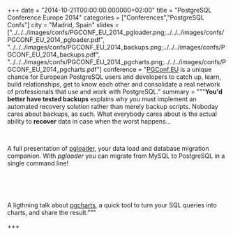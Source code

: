 +++
date = "2014-10-21T00:00:00.000000+02:00"
title = "PostgreSQL Conference Europe 2014"
categories = ["Conferences","PostgreSQL Confs"]
city = "Madrid, Spain"
slides = ["../../../images/confs/PGCONF_EU_2014_pgloader.png;../../../images/confs/PGCONF_EU_2014_pgloader.pdf",
          "../../../images/confs/PGCONF_EU_2014_backups.png;../../../images/confs/PGCONF_EU_2014_backups.pdf",
          "../../../images/confs/PGCONF_EU_2014_pgcharts.png;../../../images/confs/PGCONF_EU_2014_pgcharts.pdf"]
conference = "[PGConf.EU](https://2014.pgconf.eu) is a unique chance for European PostgreSQL users and developers to catch up, learn, build relationships, get to know each other and consolidate a real network of professionals that use and work with PostgreSQL."
summary = """**You'd better have tested backups** explains why you must implement an automated recovery solution rather than merely backup scripts. Noboday cares about backups, as such. What everybody cares about is the actual ability to **recover** data in case when the worst happens…

<br />

A full presentation of [pgloader](http://pgloader.io), your data load and
database migration companion. With *pgloader* you can migrate from MySQL to PostgreSQL in a single command line!

<br />
<br />
<br />

A ligthning talk about [pgcharts](https://github.com/dimitri/pgcharts), a quick tool to turn your SQL queries into charts, and share the result."""

+++
